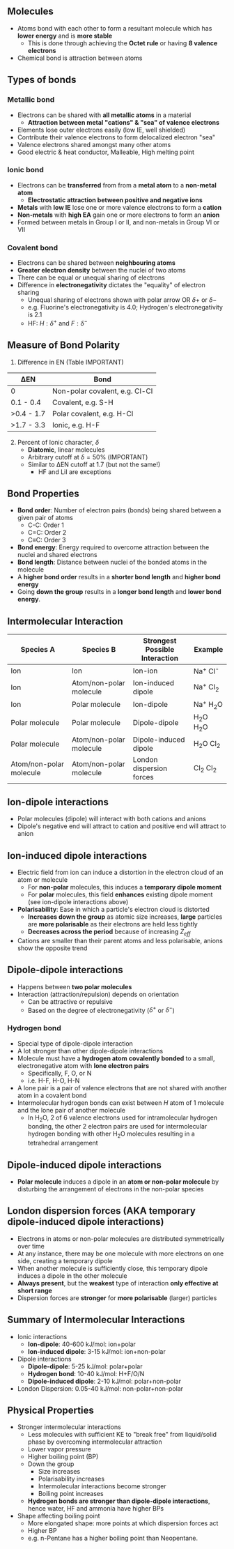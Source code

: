 
## Molecules
- Atoms bond with each other to form a resultant molecule which has **lower energy** and is **more stable**
	- This is done through achieving the **Octet rule** or having **8 valence electrons**
- Chemical bond is attraction between atoms
## Types of bonds
### Metallic bond
- Electrons can be shared with **all metallic atoms** in a material
	- **Attraction between metal "cations" & "sea" of valence electrons**
- Elements lose outer electrons easily (low IE, well shielded)
- Contribute their valence electrons to form delocalized electron "sea"
- Valence electrons shared amongst many other atoms
- Good electric & heat conductor, Malleable, High melting point
### Ionic bond
- Electrons can be **transferred** from from a **metal atom** to a **non-metal atom**
	- **Electrostatic attraction between positive and negative ions**
- **Metals** with **low IE** lose one or more valence electrons to form a **cation**
- **Non-metals** with **high EA** gain one or more electrons to form an **anion**
- Formed between metals in Group I or II, and non-metals in Group VI or VII
### Covalent bond
- Electrons can be shared between **neighbouring atoms**
- **Greater electron density** between the nuclei of two atoms
- There can be equal or unequal sharing of electrons
- Difference in **electronegativity** dictates the "equality" of electron sharing
	- Unequal sharing of electrons shown with polar arrow OR $\delta+$ or $\delta-$
	- e.g. Fluorine's electronegativity is 4.0; Hydrogen's electronegativity is 2.1
	- HF:  $H:\delta^+ \text{ and }F:\delta^-$
## Measure of Bond Polarity
1. Difference in EN
(Table IMPORTANT)

| ∆EN        | Bond                           |
| ---------- | ------------------------------ |
| 0          | Non-polar covalent, e.g. Cl-Cl |
| 0.1 - 0.4  | Covalent, e.g. S-H             |
| >0.4 - 1.7 | Polar covalent, e.g. H-Cl      |
| >1.7 - 3.3 | Ionic, e.g. H-F                |

2. Percent of Ionic character, $\delta$
	- **Diatomic**, linear molecules
	- Arbitrary cutoff at $\delta=50\%$ (IMPORTANT)
	- Similar to ∆EN cutoff at 1.7 (but not the same!)
		- HF and LiI are exceptions
## Bond Properties
- **Bond order**: Number of electron pairs (bonds) being shared between a given pair of atoms
	- C-C: Order 1
	- C=C: Order 2
	- C≡C: Order 3
- **Bond energy**: Energy required to overcome attraction between the nuclei and shared electrons
- **Bond length**: Distance between nuclei of the bonded atoms in the molecule
- A **higher bond order** results in a **shorter bond length** and **higher bond energy**
- Going **down the group** results in a **longer bond length** and **lower bond energy**.
## Intermolecular Interaction
| Species A               | Species B               | Strongest Possible<br>Interaction | Example                       |
| ----------------------- | ----------------------- | --------------------------------- | ----------------------------- |
| Ion                     | Ion                     | Ion-ion                           | Na<sup>+</sup> Cl<sup>-</sup> |
| Ion                     | Atom/non-polar molecule | Ion-induced dipole                | Na<sup>+</sup> Cl<sub>2</sub> |
| Ion                     | Polar molecule          | Ion-dipole                        | Na<sup>+</sup> H<sub>2</sub>O |
| Polar molecule          | Polar molecule          | Dipole-dipole                     | H<sub>2</sub>O H<sub>2</sub>O |
| Polar molecule          | Atom/non-polar molecule | Dipole-induced dipole             | H<sub>2</sub>O Cl<sub>2</sub> |
| Atom/non-polar molecule | Atom/non-polar molecule | London dispersion forces          | Cl<sub>2</sub> Cl<sub>2</sub> |

## Ion-dipole interactions
- Polar molecules (dipole) will interact with both cations and anions
- Dipole's negative end will attract to cation and positive end will attract to anion
## Ion-induced dipole interactions
- Electric field from ion can induce a distortion in the electron cloud of an atom or molecule
	- For **non-polar** molecules, this induces a **temporary dipole moment**
	- For **polar** molecules, this field **enhances** existing dipole moment (see ion-dipole interactions above)
- **Polarisability**: Ease in which a particle's electron cloud is distorted
	- **Increases down the group** as atomic size increases, **large** particles are **more polarisable** as their electrons are held less tightly
	- **Decreases across the period** because of increasing $Z_{eff}$
- Cations are smaller than their parent atoms and less polarisable, anions show the opposite trend
## Dipole-dipole interactions
- Happens between **two polar molecules**
- Interaction (attraction/repulsion) depends on orientation
	- Can be attractive or repulsive
	- Based on the degree of electronegativity ($\delta^+$ or $\delta^-$)
### Hydrogen bond
- Special type of dipole-dipole interaction
- A lot stronger than other dipole-dipole interactions
- Molecule must have a **hydrogen atom** **covalently bonded** to a small, electronegative atom with **lone electron pairs**
	- Specifically, F, O, or N
	- i.e. H-F, H-O, H-N
- A lone pair is a pair of valence electrons that are not shared with another atom in a covalent bond
- Intermolecular hydrogen bonds can exist between $H$ atom of 1 molecule and the lone pair of another molecule
	- In H<sub>2</sub>O, 2 of 6 valence electrons used for intramolecular hydrogen bonding, the other 2 electron pairs are used for intermolecular hydrogen bonding with other H<sub>2</sub>O molecules resulting in a tetrahedral arrangement
## Dipole-induced dipole interactions
- **Polar molecule** induces a dipole in an **atom or non-polar molecule** by disturbing the arrangement of electrons in the non-polar species
## London dispersion forces (AKA temporary dipole-induced dipole interactions)
- Electrons in atoms or non-polar molecules are distributed symmetrically over time
- At any instance, there may be one molecule with more electrons on one side, creating a temporary dipole
- When another molecule is sufficiently close, this temporary dipole induces a dipole in the other molecule
- **Always present**, but the **weakest** type of interaction **only effective at short range**
- Dispersion forces are **stronger** for **more polarisable** (larger) particles
## Summary of Intermolecular Interactions
- Ionic interactions
	- **Ion-dipole**: 40-600 kJ/mol: ion+polar
	- **Ion-induced dipole**: 3-15 kJ/mol: ion+non-polar
- Dipole interactions
	- **Dipole-dipole**: 5-25 kJ/mol: polar+polar
	- **Hydrogen bond**: 10-40 kJ/mol: H+F/O/N
	- **Dipole-induced dipole**: 2-10 kJ/mol: polar+non-polar
- London Dispersion: 0.05-40 kJ/mol: non-polar+non-polar
## Physical Properties
- Stronger intermolecular interactions
	- Less molecules with sufficient KE to "break free" from liquid/solid phase by overcoming intermolecular attraction
	- Lower vapor pressure
	- Higher boiling point (BP)
	- Down the group
		- Size increases
		- Polarisability increases
		- Intermolecular interactions become stronger
		- Boiling point increases
	- **Hydrogen bonds are stronger than dipole-dipole interactions**, hence water, HF and ammonia have higher BPs
- Shape affecting boiling point
	- More elongated shape: more points at which dispersion forces act
	- Higher BP
	- e.g. n-Pentane has a higher boiling point than Neopentane.
